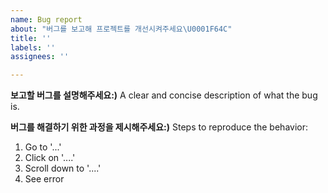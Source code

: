 ```yaml
---
name: Bug report
about: "버그를 보고해 프로젝트를 개선시켜주세요\U0001F64C"
title: ''
labels: ''
assignees: ''

---
```


**보고할 버그를 설명해주세요:)**
A clear and concise description of what the bug is.

**버그를 해결하기 위한 과정을 제시해주세요:)**
Steps to reproduce the behavior:
1. Go to '...'
2. Click on '....'
3. Scroll down to '....'
4. See error
